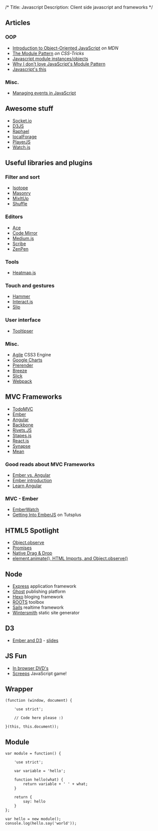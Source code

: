 /*
Title: Javascript
Description: Client side javascript and frameworks
*/


## Articles

### OOP

* [Introduction to Object-Oriented JavaScript](https://developer.mozilla.org/en-US/docs/Web/JavaScript/Introduction_to_Object-Oriented_JavaScript) *on MDN*
* [The Module Pattern](http://css-tricks.com/how-do-you-structure-javascript-the-module-pattern-edition/) *on CSS-Tricks*
* [Javascript module instances/objects](http://www.sefol.com/?p=1090)
* [Why I don't love JavaScript's Module Pattern](http://snook.ca/archives/javascript/no-love-for-module-pattern)
* [Javascript's this](http://www.2ality.com/2014/05/this.html)

### Misc.

* [Managing events in JavaScript](http://krasimirtsonev.com/blog/article/Managing-events-in-JavaScript-using-)


## Awesome stuff

* [Socket.io](http://socket.io/)
* [D3JS](http://d3js.org/)
* [Raphael](http://raphaeljs.com/)
* [localForage](http://mozilla.github.io/localForage/)
* [PlayerJS](http://playerjs.io/)
* [Watch.js](https://github.com/melanke/Watch.JS)


## Useful libraries and plugins

### Filter and sort

* [Isotope](http://isotope.metafizzy.co/)
* [Masonry](http://masonry.desandro.com/)
* [MixItUp](http://mixitup.io/)
* [Shuffle](http://vestride.github.io/Shuffle/)

### Editors

* [Ace](http://ace.c9.io/)
* [Code Mirror](http://codemirror.net/)
* [Medium.js](https://github.com/jakiestfu/Medium.js/)
* [Scribe](https://github.com/guardian/scribe)
* [ZenPen](http://www.zenpen.io/)

### Tools

* [Heatmap.js](http://www.patrick-wied.at/static/heatmapjs/)

### Touch and gestures

* [Hammer](http://eightmedia.github.io/hammer.js/)
* [Interact.js](http://interactjs.io/)
* [Slip](https://github.com/pornel/slip)

### User interface

* [Tooltipser](http://iamceege.github.io/tooltipster/)

### Misc.

* [Agile](http://a-jie.github.io/Agile/) CSS3 Engine
* [Google Charts](https://developers.google.com/chart/interactive/docs/index)
* [Prerender](https://prerender.io/)
* [Breeze](http://www.breezejs.com/)
* [Slick](http://kenwheeler.github.io/slick/)
* [Webpack](http://webpack.github.io/)


## MVC Frameworks

* [TodoMVC](http://todomvc.com/)
* [Ember](http://emberjs.com/)
* [Angular](http://angularjs.org/)
* [Backbone](http://backbonejs.org/)
* [Rivets.JS](http://www.rivetsjs.com/)
* [Stapes.js](http://hay.github.io/stapes/)
* [React.js](http://www.ractivejs.org/)
* [Synapse](http://bruth.github.io/synapse/docs/)
* [Mean](http://mean.io/)


### Good reads about MVC Frameworks

* [Ember vs. Angular](http://eviltrout.com/2013/06/15/ember-vs-angular.html)
* [Ember introduction](http://dev.tutsplus.com/tutorials/getting-into-ember-part-4--net-31517)
* [Learn Angular](http://www.learn-angular.org/)


### MVC - Ember

* [EmberWatch](http://emberwatch.com/)
* [Getting Into EmberJS](http://net.tutsplus.com/tutorials/javascript-ajax/getting-into-ember-js/) on Tutsplus


## HTML5 Spotlight

* [Object.observe](http://wiki.ecmascript.org/doku.php?id=harmony:observe)
* [Promises](http://www.html5rocks.com/en/tutorials/es6/promises/)
* [Native Drag & Drop](http://www.html5rocks.com/en/tutorials/dnd/basics/)
* [element.animate(), HTML Imports, and Object.observe()](http://blog.chromium.org/2014/05/chrome-36-beta-elementanimate-html.html)


## Node

* [Express](http://expressjs.com/) application framework
* [Ghost](https://ghost.org/) publishing platform
* [Hexo](http://hexo.io/) bloging framework
* [ROOTS](http://roots.cx/) toolbox
* [Sails](http://sailsjs.org/) realtime framework
* [Wintersmith](http://wintersmith.io/) static site generator


## D3 

* [Ember and D3](http://embervis.affin.io/) - [slides](http://embervis.affin.io/slides/#/)


## JS Fun

* [In browser DVD's](http://gmarty.github.io/jsconf-2014-talk-play-dvd-in-js/)
* [Screeps](http://screeps.com/) JavaScript game!


## Wrapper

	(function (window, document) {

		'use strict';

		// Code here please :)

	}(this, this.document));


## Module

	var module = function() {

		'use strict';

		var variable = 'hello';

		function hello(what) {
			return variable + ' ' + what;
		}

		return {
			say: hello
		}
	};

	var hello = new module();
	console.log(hello.say('world'));
